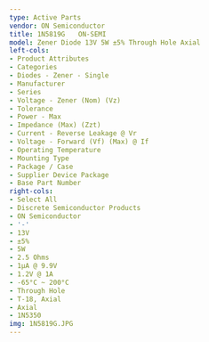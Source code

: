 ```yaml
---
type: Active Parts
vendor: ON Semiconductor
title: 1N5819G　　ON-SEMI
model: Zener Diode 13V 5W ±5% Through Hole Axial
left-cols:
- Product Attributes
- Categories
- Diodes - Zener - Single
- Manufacturer
- Series
- Voltage - Zener (Nom) (Vz)
- Tolerance
- Power - Max
- Impedance (Max) (Zzt)
- Current - Reverse Leakage @ Vr
- Voltage - Forward (Vf) (Max) @ If
- Operating Temperature
- Mounting Type
- Package / Case
- Supplier Device Package
- Base Part Number
right-cols:
- Select All
- Discrete Semiconductor Products
- ON Semiconductor
- '-'
- 13V
- ±5%
- 5W
- 2.5 Ohms
- 1µA @ 9.9V
- 1.2V @ 1A
- -65°C ~ 200°C
- Through Hole
- T-18, Axial
- Axial
- 1N5350
img: 1N5819G.JPG
---
```

